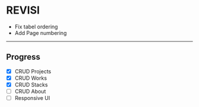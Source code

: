 # REVISI

- Fix tabel ordering
- Add Page numbering

---

## Progress

- [x] CRUD Projects
- [x] CRUD Works
- [x] CRUD Stacks
- [ ] CRUD About
- [ ] Responsive UI
